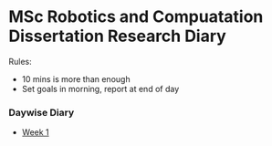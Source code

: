 # MSc Robotics and Compuatation Dissertation Research Diary

Rules: 
* 10 mins is more than enough 
* Set goals in morning, report at end of day

### Daywise Diary
- [Week 1](Week1.md)
